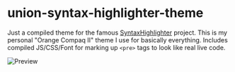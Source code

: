 # union-syntax-highlighter-theme

Just a compiled theme for the famous [SyntaxHighlighter](https://github.com/syntaxhighlighter) project. This is my personal "Orange Compaq II" theme I use for basically everything. Includes compiled JS/CSS/Font for marking up `<pre>` tags to look like real live code.

![Preview](https://github.com/i-a-n/union-syntaxhighlighter-theme/blob/master/compiled/example.png?raw=true)

